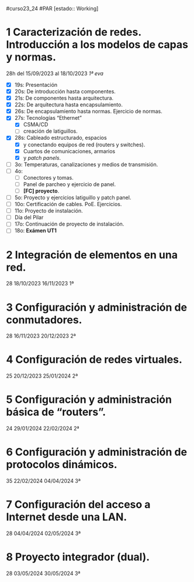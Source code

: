 #curso23_24 #PAR [estado:: Working] 

# 1 Caracterización de redes. Introducción a los modelos de capas y normas. 
28h del 15/09/2023 al 18/10/2023 *1ª eva*
* [x] 19s: Presentación
* [x] 20s: De introducción hasta componentes.
* [x] 21s: De componentes hasta arquitectura.
* [x] 22s: De arquitectura hasta encapsulamiento.
* [x] 26s: De encapsulamiento hasta normas. Ejercicio de normas.
* [x] 27s: Tecnologías “Ethernet”
  * [x] CSMA/CD
  * [ ] creación de latiguillos.
* [x] 28s: Cableado estructurado, espacios
  * [x] y conectando equipos de red (routers y switches).
  * [x] Cuartos de comunicaciones, armarios
  * [x] y *patch panels*.
* [ ] 3o: Temperaturas, canalizaciones y medios de transmisión.
* [ ] 4o:
  * [ ] Conectores y tomas.
  * [ ] Panel de parcheo y ejercicio de panel.
  * [ ] **[FC] proyecto**.
* [ ] 5o: Proyecto y ejercicios latiguillo y patch panel.
* [ ] 10o: Certificación de cables. PoE. Ejercicios.
* [ ] 11o: Proyecto de instalación.
* [ ] Día del Pilar
* [ ] 17o: Continuación de proyecto de instalación.
* [ ] 18o: **Exámen UT1**

# 2 Integración de elementos en una red. 
28 18/10/2023 16/11/2023 1ª

# 3 Configuración y administración de conmutadores. 
28 16/11/2023 20/12/2023 2ª

# 4 Configuración de redes virtuales. 
25 20/12/2023 25/01/2024 2ª

# 5 Configuración y administración básica de “routers”. 
24 29/01/2024 22/02/2024 2ª

# 6 Configuración y administración de protocolos dinámicos. 
35 22/02/2024 04/04/2024 3ª

# 7 Configuración del acceso a Internet desde una LAN. 
28 04/04/2024 02/05/2024 3ª

# 8 Proyecto integrador (dual). 
28 03/05/2024 30/05/2024 3ª